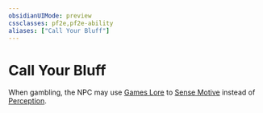 ```yaml
---
obsidianUIMode: preview
cssclasses: pf2e,pf2e-ability
aliases: ["Call Your Bluff"]
---
```

# Call Your Bluff

When gambling, the NPC may use [Games Lore](compendium/skills.md#Lore) to [Sense Motive](rules/actions/sense-motive.md) instead of [Perception](compendium/skills.md#Perception).